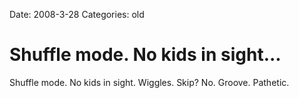 Date: 2008-3-28
Categories: old

# Shuffle mode. No kids in sight...

Shuffle mode. No kids in sight. Wiggles. Skip? No. Groove. Pathetic.
